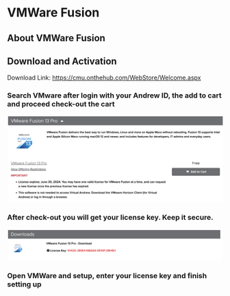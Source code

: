# VMWare Fusion
## About VMWare Fusion

## Download and Activation
Download Link: [https://cmu.onthehub.com/WebStore/Welcome.aspx
](https://cmu.onthehub.com/WebStore/Welcome.aspx)

### Search VMware after login with your Andrew ID, the add to cart and proceed check-out the cart
![Alt text](image.png)

### After check-out you will get your license key. Keep it secure.
![Alt text](image-1.png)

### Open VMWare and setup, enter your license key and finish setting up